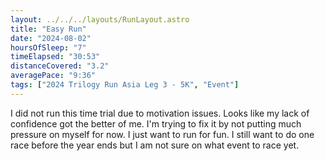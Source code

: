 ```yaml
---
layout: ../../../layouts/RunLayout.astro
title: "Easy Run"
date: "2024-08-02"
hoursOfSleep: "7"
timeElapsed: "30:53"
distanceCovered: "3.2"
averagePace: "9:36"
tags: ["2024 Trilogy Run Asia Leg 3 - 5K", "Event"]
---
```


I did not run this time trial due to motivation issues. Looks like my lack of confidence got the better of me. I'm trying to fix it by not putting much pressure on myself for now. I just want to run for fun. I still want to do one race before the year ends but I am not sure on what event to race yet.

